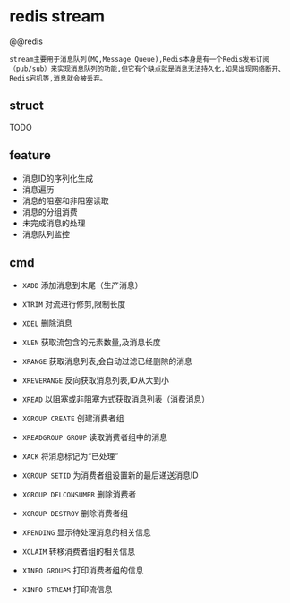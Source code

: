 # redis stream

@@redis

    stream主要用于消息队列(MQ,Message Queue),Redis本身是有一个Redis发布订阅（pub/sub）来实现消息队列的功能,但它有个缺点就是消息无法持久化,如果出现网络断开、Redis宕机等,消息就会被丢弃。

## struct

TODO

## feature

- 消息ID的序列化生成
- 消息遍历
- 消息的阻塞和非阻塞读取
- 消息的分组消费
- 未完成消息的处理
- 消息队列监控

## cmd

- `XADD` 添加消息到末尾（生产消息）
- `XTRIM` 对流进行修剪,限制长度
- `XDEL` 删除消息
- `XLEN` 获取流包含的元素数量,及消息长度
- `XRANGE` 获取消息列表,会自动过滤已经删除的消息
- `XREVERANGE` 反向获取消息列表,ID从大到小
- `XREAD` 以阻塞或非阻塞方式获取消息列表（消费消息）

- `XGROUP CREATE` 创建消费者组
- `XREADGROUP GROUP` 读取消费者组中的消息
- `XACK` 将消息标记为“已处理”
- `XGROUP SETID` 为消费者组设置新的最后递送消息ID
- `XGROUP DELCONSUMER` 删除消费者
- `XGROUP DESTROY` 删除消费者组
- `XPENDING` 显示待处理消息的相关信息
- `XCLAIM` 转移消费者组的相关信息
- `XINFO GROUPS` 打印消费者组的信息
- `XINFO STREAM` 打印流信息
